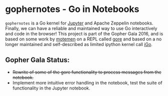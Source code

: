 # gophernotes - Go in Notebooks

`gophernotes` is a Go kernel for [Jupyter](http://jupyter.org/) and Apache Zeppelin notebooks.  Finally, we can have a reliable and maintained way to use Go interactively and code in the browser!  This project is part of the Gopher Gala 2016, and is based on some work by [motemen](https://github.com/motemen) on a REPL called [gore](https://github.com/motemen/gore) and based on a no longer maintained and self-described as limited ipython kernel call [iGo](https://github.com/takluyver/igo).

## Gopher Gala Status:

- ~~Rewrite of some of the gore functionality to process messages from the notebook.~~
- Implement more intuitive error handling in the notebook, test the suite of functionality in the Jupyter notebook.
